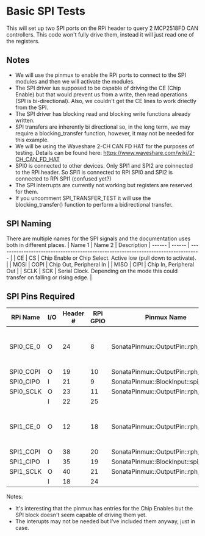<!--
Copyright lowRISC Contributors.
SPDX-License-Identifier: Apache-2.0
-->
# Basic SPI Tests

This will set up two SPI ports on the RPi header to query 2 MCP2518FD CAN controllers. This code won't fully drive them, instead it will just read one of the registers.

## Notes
* We will use the pinmux to enable the RPi ports to connect to the SPI modules and then we will activate the modules.
* The SPI driver ius supposed to be capable of driving the CE (Chip Enable) but that would prevent us from a write, then read operations (SPI is bi-directional). Also, we couldn't get the CE lines to work driectly from the SPI.
* The SPI driver has blocking read and blocking write functions already written.
* SPI transfers are inherently bi directional so, in the long term, we may require a blocking_transfer function, however, it may not be needed for this example.
* We will be using the Waveshare 2-CH CAN FD HAT for the purposes of testing. Details can be found here: https://www.waveshare.com/wiki/2-CH_CAN_FD_HAT
* SPI0 is connected to other devices. Only SPI1 and SPI2 are coinnected to the RPi header. So SPI1 is connected to RPi SPI0 and SPI2 is connected to RPi SPI1 (confused yet?)
* The SPI interrupts are currently not working but registers are reserved for them.
* If you uncomment SPI_TRANSFER_TEST it will use the blocking_transfer() function to perform a bidirectional transfer.

## SPI Naming
There are multiple names for the SPI signals and the documentation uses both in different places.
| Name 1 | Name 2 | Description
| ------ | ------ | ---------------------------------------------------------------------------------- |
|   CE   |   CS   | Chip Enable or Chip Select. Active low (pull down to activate).                    |
|  MOSI  |  COPI  | Chip Out, Peripheral In                                                            |
|  MISO  |  CIPI  | Chip In, Peripheral Out                                                            |
|  SCLK  |   SCK  | Serial Clock. Depending on the mode this could transfer on falling or rising edge. |

## SPI Pins Required

|  RPi Name | I/O | Header # | RPi GPIO | Pinmux Name                          | Pinmux Option  | Waveshare Name | Notes |
| --------- | --- | -------- | -------- | ------------------------------------ | -------------- | -------------- | --- |
| SPI0_CE_0 |  O  |    24    |     8    | SonataPinmux::OutputPin::rph_g8      | 1 (spi_1_cs_0) or 2 (gpio_0_ios_8) | CS_0           | Drive manually for now (option 2). |
| SPI0_COPI |  O  |    19    |    10    | SonataPinmux::OutputPin::rph_g10     | 1 (spi_1_copi) | MOSI_0         |     |
| SPI0_CIPO |  I  |    21    |     9    | SonataPinmux::BlockInput::spi_1_cipo | 1 (rph_g9)     | MISO_0         |     |
| SPI0_SCLK |  O  |    23    |    11    | SonataPinmux::OutputPin::rph_g11     | 1 (spi_1_sclk) | SCK_0          |     |
|           |  I  |    22    |    25    |                                      |                | INT_0          |     |
| SPI1_CE_0 |  O  |    12    |    18    | SonataPinmux::OutputPin::rph_g18     | 1 (spi_2_cs_0) or 2 (gpio_0_ios_18) | CS_1           | Drive manually for now (option 2). |
| SPI1_COPI |  O  |    38    |    20    | SonataPinmux::OutputPin::rph_g20     | 1 (spi_2_copi) | MOSI_1         |     |
| SPI1_CIPO |  I  |    35    |    19    | SonataPinmux::BlockInput::spi_2_cipo | 1 (rph_g19)    | MISO_1         |     |
| SPI1_SCLK |  O  |    40    |    21    | SonataPinmux::OutputPin::rph_g21     | 1 (spi_1_sclk) | SCK_1          |     |
|           |  I  |    18    |    24    |                                      |                | INT_1          |     |
Notes:
* It's interesting that the pinmux has entries for the Chip Enables but the SPI block doesn't seem capable of driving them yet.
* The interupts may not be needed but I've included them anyway, just in case.
